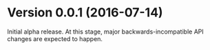 # Version 0.0.1 (2016-07-14)

Initial alpha release. At this stage, major backwards-incompatible API changes are expected to happen.
